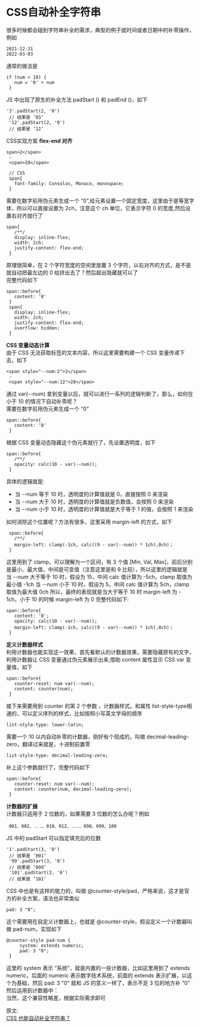 # CSS自动补全字符串
很多时候都会碰到字符串补全的需求，典型的例子就时间或者日期中的补零操作，例如  
``` 
2021-12-31
2022-03-03
```  
通常的做法是  
``` 
if (num < 10) {
   num = '0' + num
 }
```
JS 中出现了原生的补全方法 padStart () 和 padEnd ()，如下  
``` 
'3'.padStart(2, '0')
 // 结果是 ’03‘
 '12'.padStart(2, '0')
 // 结果是 ’12‘
```

CSS实现方案
**flex-end 对齐**  
``` 
span>2</span>
 -
 <span>28</span>
 
 // CSS
 span{
   font-family: Consolas, Monaco, monospace;
 }
```
需要在数字前用伪元素生成一个 “0”,给元素设置一个固定宽度，这里由于是等宽字体，所以可以直接设置为 2ch，注意这个 ch 单位，它表示字符 0 的宽度,然后设置右对齐就行了  
``` 
span{
   /**/
   display: inline-flex;
   width: 2ch;
   justify-content: flex-end;
 }
```
原理很简单，在 2 个字符宽度的空间里放置 3 个字符，以右对齐的方式，是不是就自动把最左边的 0 给挤出去了？然后超出隐藏就可以了  
完整代码如下  
``` 
span::before{
   content: '0'
 }
 span{
   display: inline-flex;
   width: 2ch;
   justify-content: flex-end;
   overflow: hidden;
 }
```

**CSS 变量动态计算**  
由于 CSS 无法获取标签的文本内容，所以这里需要构建一个 CSS 变量传递下去，如下  
``` 
<span style="--num:2">2</span>
 -
 <span style="--num:12">28</span>
```
通过 var(--num) 拿到变量以后，就可以进行一系列的逻辑判断了，那么，如何在小于 10 的情况下自动补零呢？  
需要在数字前用伪元素生成一个 “0”  
``` 
span::before{
   content: '0'
 }
```
根据 CSS 变量动态隐藏这个伪元素就行了，先设置透明度，如下  
``` 
span::before{
   /**/
   opacity: calc(10 - var(--num));
 }
```
具体的逻辑就是:  
- 当 --num 等于 10 时，透明度的计算值就是 0，直接按照 0 来渲染
- 当 --num 大于 10 时，透明度的计算值就是负数值，会按照 0 来渲染
- 当 --num 小于 10 时，透明度的计算值就是大于等于 1 的值，会按照 1 来渲染

如何消除这个位置呢？方法有很多，这里采用 margin-left 的方式，如下  
``` 
 span::before{
   /**/
   margin-left: clamp(-1ch, calc((9 - var(--num)) * 1ch),0ch)；
 }
```
这里用到了 clamp，可以理解为一个区间，有 3 个值 [Min, Val, Max]，前后分别是最小、最大值，中间是可变值（注意这里是和 9 比较），所以这里的逻辑就是  
当 --num 大于等于 10 时，假设为 15，中间 calc 值计算为 -5ch，clamp 取值为最小值 -1ch
当 --num 小于 10 时，假设为 5，中间 calc 值计算为 5ch，clamp 取值为最大值 0ch
所以，最终的表现就是当大于等于 10 时 margin-left 为 - 1ch，小于 10 的时候 margin-left 为 0
完整代码如下:  
``` 
span::before{
   content: '0';
   opacity: calc(10 - var(--num));
   margin-left: clamp(-1ch, calc((9 - var(--num)) * 1ch),0ch)；
 }
```
**定义计数器样式**  
利用计数器也能实现这一效果，首先看默认的计数器效果，需要隐藏原有的文字，利用计数器让 CSS 变量通过伪元素展示出来,借助 content 属性显示 CSS var 变量值，如下  
``` 
span::before{
   counter-reset: num var(--num);
   content: counter(num);
 }
```
接下来需要用到 counter 的第 2 个参数 <counter-style>，计数器样式。和属性 list-style-type相通的，可以定义序列的样式，比如按照小写英文字母的顺序  
``` 
list-style-type: lower-latin;
```
需要一个 10 以内自动补零的计数器，刚好有个现成的，叫做 decimal-leading-zero，翻译过来就是，十进制前置零  
``` 
list-style-type: decimal-leading-zero;
```
补上这个参数就行了，完整代码如下  
``` 
span::before{
   counter-reset: num var(--num);
   content: counter(num, decimal-leading-zero);
 }
```
**计数器的扩展**  
计数器只适用于 2 位数的，如果需要 3 位数的怎么办呢？例如  
``` 
 001、002、...、010、012、...、098、099、100
```
JS 中的 padStart 可以指定填充后的位数  
``` 
'1'.padStart(3, '0')
 // 结果是 ’001‘
 '99'.padStart(3, '0')
 // 结果是 ’099‘
 '101'.padStart(3, '0')
 // 结果是 ’101‘
```
CSS 中也是有这样的能力的，叫做 @counter-style/pad，严格来说，这才是官方的补全方案，语法也非常类似  
``` 
pad: 3 "0";
```
这个需要用在自定义计数器上，也就是 @counter-style，假设定义一个计数器叫做 pad-num，实现如下  
``` 
@counter-style pad-num {
     system: extends numeric;
     pad: 3 "0";
 }
```
这里的 system 表示 “系统”，就是内置的一些计数器，比如这里用到了 extends numeric，后面的 numeric 表示数字技术系统，前面的 extends 表示扩展，以这个为基础，然后 pad: 3 "0" 就和 JS 的意义一样了，表示不足 3 位的地方补 “0”  
然后运用到计数器中：  
当然，这个兼容性略差，根据实际需求即可  

原文:  
[CSS 也能自动补全字符串？](https://mp.weixin.qq.com/s/tzcE15njxxHD4ihkwtoDTg)
